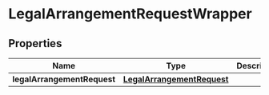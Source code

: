 

# LegalArrangementRequestWrapper


## Properties

| Name | Type | Description | Notes |
|------------ | ------------- | ------------- | -------------|
|**legalArrangementRequest** | [**LegalArrangementRequest**](LegalArrangementRequest.md) |  |  [optional] |



